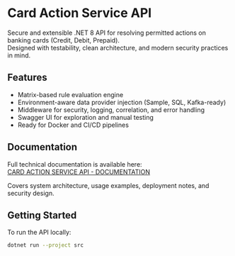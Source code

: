 # Card Action Service API

Secure and extensible .NET 8 API for resolving permitted actions on banking cards (Credit, Debit, Prepaid).  
Designed with testability, clean architecture, and modern security practices in mind.

## Features

- Matrix-based rule evaluation engine
- Environment-aware data provider injection (Sample, SQL, Kafka-ready)
- Middleware for security, logging, correlation, and error handling
- Swagger UI for exploration and manual testing
- Ready for Docker and CI/CD pipelines

## Documentation

Full technical documentation is available here:  
[CARD ACTION SERVICE API - DOCUMENTATION](https://MariuszJanowiak.github.io/card-action-service/)

Covers system architecture, usage examples, deployment notes, and security design.

## Getting Started

To run the API locally:

```bash
dotnet run --project src
